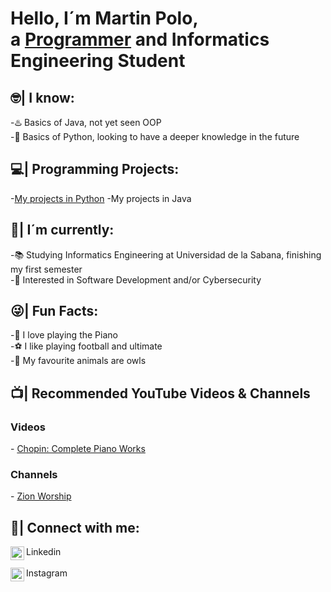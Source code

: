 <h1>Hello, I´m Martin Polo,<br/>a <a href="https://github.com/polosantini">Programmer</a> and Informatics Engineering Student</h1>
<h2>🤓| I know:</h2>
  -♨️ Basics of Java, not yet seen OOP<br>
  -🐍 Basics of Python, looking to have a deeper knowledge in the future<br>
  
<h2>💻| Programming Projects: </h2>
  -<a href="https://github.com/polosantini/Python">My projects in Python</a>
  -<a href"https://github.com/polosantini/Java">My projects in Java</a>
<h2>🌱| I´m currently: </h2>
  -📚 Studying Informatics Engineering at Universidad de la Sabana, finishing my first semester<br>
  -🤔 Interested in Software Development and/or Cybersecurity<br>
<h2>😜| Fun Facts:</h2>
  -🎹 I love playing the Piano<br>
  -⚽ I like playing football and ultimate<br>
  -🦉 My favourite animals are owls<br>
<h2>📺| Recommended YouTube Videos & Channels</h2>
<h3>Videos</h3>
  - <a href="https://www.youtube.com/watch?v=y8tlmEPKs38">Chopin: Complete Piano Works</a><br>
<h3>Channels</h3>
  - <a href="https://www.youtube.com/@zionworshipco">Zion Worship</a><br>

<h2>📱| Connect with me:</h2>

[<img align="left" alt="Martin Polo | LinkedIn" width="22px" src="https://cdn.jsdelivr.net/npm/simple-icons@v3/icons/linkedin.svg" />][linkedin] Linkedin<br>
<br>
[<img align="left" alt="Martin Polo | Instagram" width="22px" src="https://cdn.jsdelivr.net/npm/simple-icons@v3/icons/instagram.svg" />][instagram] Instagram<br>

[instagram]: https://www.instagram.com/polosantini/
[linkedin]: https://www.linkedin.com/in/martinpolosantini/

<!--
**joshmadakor1/joshmadakor1** is a ✨ _special_ ✨ repository because its `README.md` (this file) appears on your GitHub profile.

Here are some ideas to get you started:

- 🔭 I’m currently working on ...
- 🌱 I’m currently learning ...
- 👯 I’m looking to collaborate on ...
- 🤔 I’m looking for help with ...
- 💬 Ask me about ...
- 📫 How to reach me: ...
- 😄 Pronouns: ...
- ⚡ Fun fact: ...
-->
